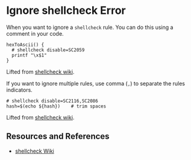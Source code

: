# Ignore shellcheck Error

When you want to ignore a `shellcheck` rule. You can do this using a comment in your code.

```shell
hexToAscii() {
  # shellcheck disable=SC2059
  printf "\x$1"
}
```

Lifted from [shellcheck wiki][IGNORE].

If you want to ignore multiple rules, use comma (`,`) to separate the rules indicators.

```shell
# shellcheck disable=SC2116,SC2086
hash=$(echo ${hash})    # trim spaces
```

Lifted from [shellcheck wiki][IGNORE].

## Resources and References

- [shellcheck Wiki][IGNORE]

[IGNORE]: https://www.shellcheck.net/wiki/Ignore

